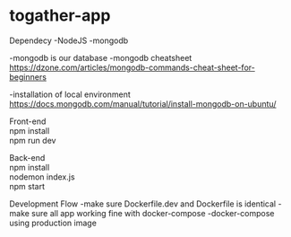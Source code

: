 # togather-app

Dependecy
-NodeJS
-mongodb

-mongodb is our database
-mongodb cheatsheet
https://dzone.com/articles/mongodb-commands-cheat-sheet-for-beginners

-installation of local environment
https://docs.mongodb.com/manual/tutorial/install-mongodb-on-ubuntu/

Front-end  
npm install  
npm run dev

Back-end  
npm install  
nodemon index.js  
npm start

Development Flow
-make sure Dockerfile.dev and Dockerfile is identical
-make sure all app working fine with docker-compose
-docker-compose using production image
